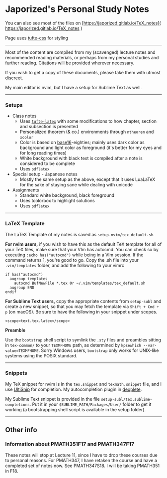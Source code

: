 # Japorized's Personal Study Notes

You can also see most of the files on [https://japorized.gitlab.io/TeX_notes]( https://japorized.gitlab.io/TeX_notes )

Page uses [tufte-css](https://github.com/edwardtufte/tufte-css) for styling

---
Most of the content are compiled from my (scavenged) lecture notes and recommended reading materials, or perhaps from my personal studies and further reading. Citations will be provided wherever necessary.

If you wish to get a copy of these documents, please take them with utmost discreet.

My main editor is nvim, but I have a setup for Sublime Text as well.

---
### Setups

* Class notes
  * Uses [`tufte-latex`](https://github.com/Tufte-LaTeX/tufte-latex) with some modifications to how chapter, section and subsection is presented
  * Personalized theorem (& co.) environments through `ntheorem` and `xcolor`
  * Color is based on [base16](https://github.com/chriskempson/base16)-eighties; mainly uses dark color as background and light color as foreground (it's better for my eyes and for long reading times)
  * White background with black text is compiled after a note is considered to be complete
  * Uses `pdflatex`
* Special setup - Japanese notes
  * Mostly the same setup as the above, except that it uses LuaLaTeX for the sake of staying sane while dealing with unicode
* Assignments
  * Standard white background, black foreground
  * Uses tcolorbox to highlight solutions
  * Uses `pdflatex`

---
### LaTeX Template

The LaTeX Template of my notes is saved as `setup-nvim/tex_default.sh`.

**For nvim users,** if you wish to have this as the default TeX template for all of your TeX files, make sure that your VIm has autocmd. You can check so by executing `:echo has("autocmd")` while being in a VIm session. If the command returns 1, you're good to go. Copy the .sh file into your `.vim/templates` folder, and add the following to your vimrc

```
if has("autocmd")
  augroup templates
    autocmd BufNewFile *.tex 0r ~/.vim/templates/tex_default.sh
  augroup END
endif
```

**For Sublime Text users,** copy the appropriate contents from `setup-subl` and create a new snippet, so that you may fetch the template via `Shift + Cmd + p` (on macOS). Be sure to have the following in your snippet under scopes.

```
<scope>text.tex.latex</scope>
```

**Preamble**

Use the `bootstrap` shell script to symlink the `.sty` files and preambles sitting in `tex-common/` to your `TEXMFHOME` path, as determined by `kpsewhich --var-value=TEXMFHOME`. Sorry Windows users, `bootstrap` only works for UNIX-like systems using the POSIX standard.

---
### Snippets

My TeX snippet for nvim is in the `tex.snippet` and `texmath.snippet` file, and I use [UltiSnip](https://github.com/SirVer/ultisnips) for completion. My autocompletion plugin in [deoplete](https://github.com/Shougo/deoplete.nvim).

My Sublime Text snippet is provided in the file `setup-subl/tex.sublime-completions`. Put it in your `$SUBLIME_PATH/Packages/User/` folder to get it working (a bootstrapping shell script is available in the setup folder).

---

## Other info

### Information about PMATH351F17 and PMATH347F17

These notes will stop at Lecture 11, since I have to drop these courses due to personal reasons. For PMATH347, I have retaken the course and have a completed set of notes now. See PMATH347S18. I will be taking PMATH351 in F18.
